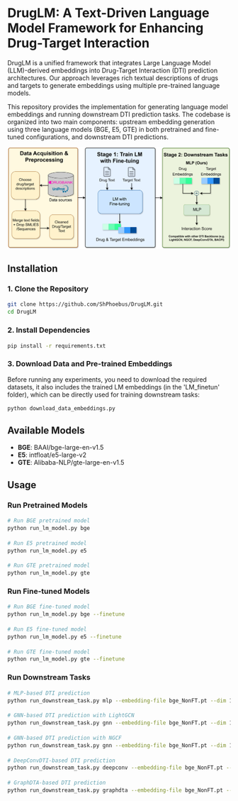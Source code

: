 # DrugLM: A Text-Driven Language Model Framework for Enhancing Drug-Target Interaction

DrugLM is a unified framework that integrates Large Language Model (LLM)-derived embeddings into Drug-Target Interaction (DTI) prediction architectures. Our approach leverages rich textual descriptions of drugs and targets to generate embeddings using multiple pre-trained language models.

This repository provides the implementation for generating language model embeddings and running downstream DTI prediction tasks. The codebase is organized into two main components: upstream embedding generation using three language models (BGE, E5, GTE) in both pretrained and fine-tuned configurations, and downstream DTI predictions.

![DrugLM Framework](OVERVIEW.png)

## Installation

### 1. Clone the Repository

```bash
git clone https://github.com/ShPhoebus/DrugLM.git
cd DrugLM
```

### 2. Install Dependencies

```bash
pip install -r requirements.txt
```

### 3. Download Data and Pre-trained Embeddings

Before running any experiments, you need to download the required datasets, it also includes the trained LM embeddings (in the 'LM_finetun' folder), which can be directly used for training downstream tasks:

```bash
python download_data_embeddings.py
```


## Available Models

- **BGE**: BAAI/bge-large-en-v1.5
- **E5**: intfloat/e5-large-v2  
- **GTE**: Alibaba-NLP/gte-large-en-v1.5

## Usage

### Run Pretrained Models

```bash
# Run BGE pretrained model
python run_lm_model.py bge

# Run E5 pretrained model
python run_lm_model.py e5

# Run GTE pretrained model
python run_lm_model.py gte
```

### Run Fine-tuned Models

```bash
# Run BGE fine-tuned model
python run_lm_model.py bge --finetune

# Run E5 fine-tuned model
python run_lm_model.py e5 --finetune

# Run GTE fine-tuned model
python run_lm_model.py gte --finetune
```

### Run Downstream Tasks

```bash
# MLP-based DTI prediction
python run_downstream_task.py mlp --embedding-file bge_NonFT.pt --dim 1024

# GNN-based DTI prediction with LightGCN
python run_downstream_task.py gnn --embedding-file bge_NonFT.pt --dim 1024 --gnn-model lightgcn --epochs 1000

# GNN-based DTI prediction with NGCF
python run_downstream_task.py gnn --embedding-file bge_NonFT.pt --dim 1024 --gnn-model ngcf --epochs 1000

# DeepConvDTI-based DTI prediction
python run_downstream_task.py deepconv --embedding-file bge_NonFT.pt --dim 1024 --epochs 30

# GraphDTA-based DTI prediction
python run_downstream_task.py graphdta --embedding-file bge_NonFT.pt --dim 1024 --epochs 100
```
